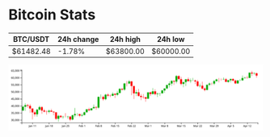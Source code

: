 # Bitcoin Stats

BTC/USDT|24h change|24h high|24h low|
|---|---|---|---|
|$61482.48|-1.78%|$63800.00|$60000.00|

<img src="./chart.svg">
